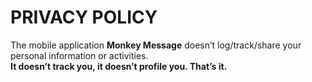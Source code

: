 # PRIVACY POLICY
The mobile application **Monkey Message** doesn’t log/track/share your personal information or activities.<br>
**It doesn’t track you, it doesn’t profile you. That’s it.**
